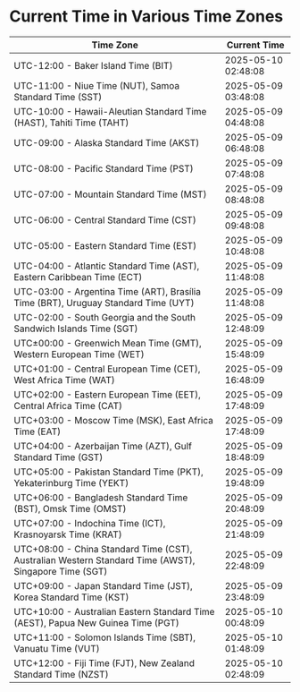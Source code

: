# Current Time in Various Time Zones

| Time Zone | Current Time |
|-----------|--------------|
| UTC-12:00 - Baker Island Time (BIT) | 2025-05-10 02:48:08 |
| UTC-11:00 - Niue Time (NUT), Samoa Standard Time (SST) | 2025-05-09 03:48:08 |
| UTC-10:00 - Hawaii-Aleutian Standard Time (HAST), Tahiti Time (TAHT) | 2025-05-09 04:48:08 |
| UTC-09:00 - Alaska Standard Time (AKST) | 2025-05-09 06:48:08 |
| UTC-08:00 - Pacific Standard Time (PST) | 2025-05-09 07:48:08 |
| UTC-07:00 - Mountain Standard Time (MST) | 2025-05-09 08:48:08 |
| UTC-06:00 - Central Standard Time (CST) | 2025-05-09 09:48:08 |
| UTC-05:00 - Eastern Standard Time (EST) | 2025-05-09 10:48:08 |
| UTC-04:00 - Atlantic Standard Time (AST), Eastern Caribbean Time (ECT) | 2025-05-09 11:48:08 |
| UTC-03:00 - Argentina Time (ART), Brasília Time (BRT), Uruguay Standard Time (UYT) | 2025-05-09 11:48:08 |
| UTC-02:00 - South Georgia and the South Sandwich Islands Time (SGT) | 2025-05-09 12:48:09 |
| UTC±00:00 - Greenwich Mean Time (GMT), Western European Time (WET) | 2025-05-09 15:48:09 |
| UTC+01:00 - Central European Time (CET), West Africa Time (WAT) | 2025-05-09 16:48:09 |
| UTC+02:00 - Eastern European Time (EET), Central Africa Time (CAT) | 2025-05-09 17:48:09 |
| UTC+03:00 - Moscow Time (MSK), East Africa Time (EAT) | 2025-05-09 17:48:09 |
| UTC+04:00 - Azerbaijan Time (AZT), Gulf Standard Time (GST) | 2025-05-09 18:48:09 |
| UTC+05:00 - Pakistan Standard Time (PKT), Yekaterinburg Time (YEKT) | 2025-05-09 19:48:09 |
| UTC+06:00 - Bangladesh Standard Time (BST), Omsk Time (OMST) | 2025-05-09 20:48:09 |
| UTC+07:00 - Indochina Time (ICT), Krasnoyarsk Time (KRAT) | 2025-05-09 21:48:09 |
| UTC+08:00 - China Standard Time (CST), Australian Western Standard Time (AWST), Singapore Time (SGT) | 2025-05-09 22:48:09 |
| UTC+09:00 - Japan Standard Time (JST), Korea Standard Time (KST) | 2025-05-09 23:48:09 |
| UTC+10:00 - Australian Eastern Standard Time (AEST), Papua New Guinea Time (PGT) | 2025-05-10 00:48:09 |
| UTC+11:00 - Solomon Islands Time (SBT), Vanuatu Time (VUT) | 2025-05-10 01:48:09 |
| UTC+12:00 - Fiji Time (FJT), New Zealand Standard Time (NZST) | 2025-05-10 02:48:09 |
